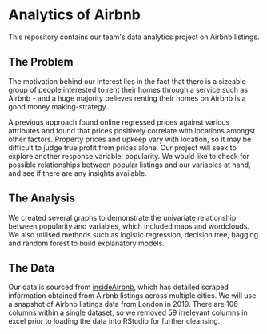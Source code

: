 # Analytics of Airbnb

This repository contains our team's data analytics project on Airbnb listings.

## The Problem 

The motivation behind our interest lies in the fact that there is a sizeable group of people interested to rent their homes through a service such as Airbnb - and a huge majority believes renting their homes on Airbnb is a good money making-strategy. 

A previous approach found online regressed prices against various attributes and found that prices positively correlate with locations amongst other factors. Property prices and upkeep vary with location, so it may be difficult to judge true profit from prices alone. Our project will seek to explore another response variable: popularity. We would like to check for possible relationships between popular listings and our variables at hand, and see if there are any insights available. 

## The Analysis

We created several graphs to demonstrate the univariate relationship between popularity and variables, which included maps and wordclouds. We also utilised methods such as logistic regression, decision tree, bagging and random forest to build explanatory models. 


## The Data

Our data is sourced from [insideAirbnb](https://www.insideAirbnb.com/), which has detailed scraped information obtained from Airbnb listings across multiple cities. We will use a snapshot of Airbnb listings data from London in 2019. There are 106 columns within a single dataset, so we removed 59 irrelevant columns in excel prior to loading the data into RStudio for further cleansing.   

